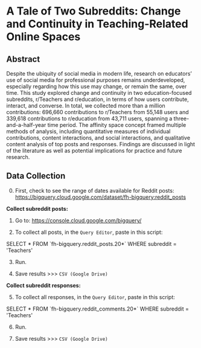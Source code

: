 # A Tale of Two Subreddits: Change and Continuity in Teaching-Related Online Spaces

## Abstract

Despite the ubiquity of social media in modern life, research on educators’ use of social media for professional purposes remains underdeveloped, especially regarding how this use may change, or remain the same, over time. This study explored change and continuity in two education-focused subreddits, r/Teachers and r/education, in terms of how users contribute, interact, and converse. In total, we collected more than a million contributions: 696,660 contributions to r/Teachers from 55,148 users and 339,618 contributions to r/education from 43,711 users, spanning a three-and-a-half-year time period. The affinity space concept framed multiple methods of analysis, including quantitative measures of individual contributions, content interactions, and social interactions, and qualitative content analysis of top posts and responses. Findings are discussed in light of the literature as well as potential implications for practice and future research.

## Data Collection

0. First, check to see the range of dates available for Reddit posts: https://bigquery.cloud.google.com/dataset/fh-bigquery:reddit_posts

**Collect subreddit posts:**

1. Go to: https://console.cloud.google.com/bigquery/

2. To collect all posts, in the `Query Editor`, paste in this script:

SELECT * FROM \`fh-bigquery.reddit_posts.20*\` WHERE subreddit = 'Teachers'

3. Run.

4. Save results >>> `CSV (Google Drive)`

**Collect subreddit responses:**

5. To collect all responses, in the `Query Editor`, paste in this script:

SELECT * FROM \`fh-bigquery.reddit_comments.20*\` WHERE subreddit = 'Teachers'

6. Run.

7. Save results >>> `CSV (Google Drive)`
